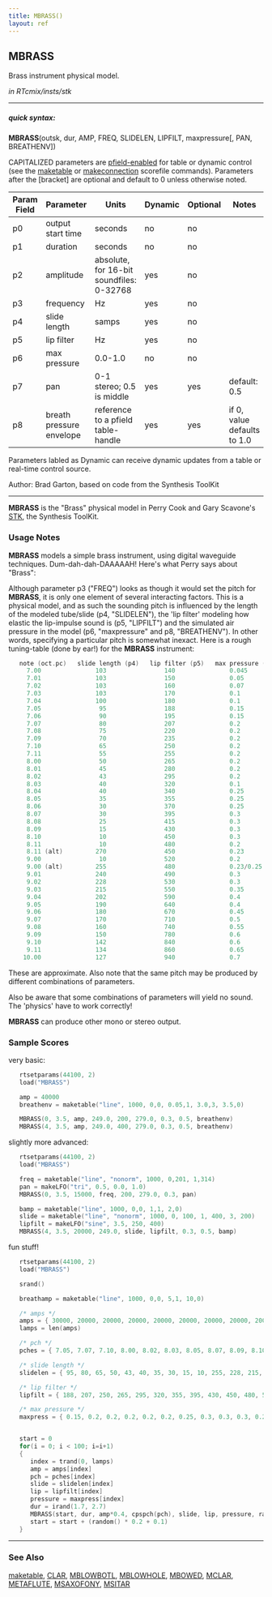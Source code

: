 ```yaml
---
title: MBRASS()
layout: ref
---
```


## MBRASS

Brass instrument physical model.

*in RTcmix/insts/stk*  
  

-----

##### quick syntax:

**MBRASS**(outsk, dur, AMP, FREQ, SLIDELEN, LIPFILT, maxpressure\[, PAN,
BREATHENV\])

CAPITALIZED parameters are [pfield-enabled](pfield-enabled.html) for
table or dynamic control (see the
[maketable](../scorefile/maketable.html) or
[makeconnection](../scorefile/makeconnection.html) scorefile
commands). Parameters after the \[bracket\] are optional and default to
0 unless otherwise noted.


Param Field	| Parameter | Units | Dynamic | Optional | Notes
----------- | --------- | ----- | -------- | --------- | ---------
p0 | output start time | seconds | no | no | 
p1 | duration | seconds | no | no | 
p2 | amplitude | absolute, for 16-bit soundfiles: 0-32768 | yes | no | 
p3 | frequency | Hz | yes | no | 
p4 | slide length | samps | yes | no | 
p5 | lip filter | Hz | yes | no | 
p6 | max pressure | 0.0-1.0 | no | no | 
p7 | pan | 0-1 stereo; 0.5 is middle | yes | yes | default: 0.5 | 
p8 | breath pressure envelope | reference to a pfield table-handle | yes | yes | if 0, value defaults to 1.0 | 

Parameters labled as Dynamic can receive dynamic updates from a table or real-time control source.

Author:  Brad Garton, based on code from the Synthesis ToolKit

  

-----

  
**MBRASS** is the "Brass" physical model in Perry Cook and Gary
Scavone's [STK](https://www.cs.princeton.edu/~prc/NewWork.php#STK), the
Synthesis ToolKit.

### Usage Notes

**MBRASS** models a simple brass instrument, using digital waveguide
techniques. Dum-dah-dah-DAAAAAH\! Here's what Perry says about "Brass":

Although parameter p3 ("FREQ") looks as though it would set the pitch
for **MBRASS**, it is only one element of several interacting factors.
This is a physical model, and as such the sounding pitch is influenced
by the length of the modeled tube/slide (p4, "SLIDELEN"), the 'lip
filter' modeling how elastic the lip-impulse sound is (p5, "LIPFILT")
and the simulated air pressure in the model (p6, "maxpressure" and p8,
"BREATHENV"). In other words, specifying a particular pitch is somewhat
inexact. Here is a rough tuning-table (done by ear\!) for the **MBRASS**
instrument:

```cpp
   note (oct.pc)   slide length (p4)   lip filter (p5)   max pressure (p6)
     7.00               103                140               0.045
     7.01               103                150               0.05
     7.02               103                160               0.07
     7.03               103                170               0.1
     7.04               100                180               0.1
     7.05                95                188               0.15
     7.06                90                195               0.15
     7.07                80                207               0.2
     7.08                75                220               0.2
     7.09                70                235               0.2
     7.10                65                250               0.2
     7.11                55                255               0.2
     8.00                50                265               0.2
     8.01                45                280               0.2
     8.02                43                295               0.2
     8.03                40                320               0.1
     8.04                40                340               0.25
     8.05                35                355               0.25
     8.06                30                370               0.25
     8.07                30                395               0.3
     8.08                25                415               0.3
     8.09                15                430               0.3
     8.10                10                450               0.3
     8.11                10                480               0.2
     8.11 (alt)         270                450               0.23
     9.00                10                520               0.2
     9.00 (alt)         255                480               0.23/0.25
     9.01               240                490               0.3
     9.02               228                530               0.3
     9.03               215                550               0.35
     9.04               202                590               0.4
     9.05               190                640               0.4
     9.06               180                670               0.45
     9.07               170                710               0.5
     9.08               160                740               0.55
     9.09               150                780               0.6
     9.10               142                840               0.6
     9.11               134                860               0.65
    10.00               127                940               0.7
```

These are approximate. Also note that the same pitch may be produced by
different combinations of parameters.

Also be aware that some combinations of parameters will yield no sound.
The 'physics' have to work correctly\!

**MBRASS** can produce other mono or stereo output.

### Sample Scores

very basic:

```cpp
   rtsetparams(44100, 2)
   load("MBRASS")

   amp = 40000
   breathenv = maketable("line", 1000, 0,0, 0.05,1, 3.0,3, 3.5,0)

   MBRASS(0, 3.5, amp, 249.0, 200, 279.0, 0.3, 0.5, breathenv)
   MBRASS(4, 3.5, amp, 249.0, 400, 279.0, 0.3, 0.5, breathenv)
```

  
  
slightly more advanced:

```cpp
   rtsetparams(44100, 2)
   load("MBRASS")

   freq = maketable("line", "nonorm", 1000, 0,201, 1,314)
   pan = makeLFO("tri", 0.5, 0.0, 1.0)
   MBRASS(0, 3.5, 15000, freq, 200, 279.0, 0.3, pan)

   bamp = maketable("line", 1000, 0,0, 1,1, 2,0)
   slide = maketable("line", "nonorm", 1000, 0, 100, 1, 400, 3, 200)
   lipfilt = makeLFO("sine", 3.5, 250, 400)
   MBRASS(4, 3.5, 20000, 249.0, slide, lipfilt, 0.3, 0.5, bamp)
```

  
  
fun stuff\!

```cpp
   rtsetparams(44100, 2)
   load("MBRASS")

   srand()

   breathamp = maketable("line", 1000, 0,0, 5,1, 10,0)

   /* amps */
   amps = { 30000, 20000, 20000, 20000, 20000, 20000, 20000, 20000, 20000, 20000, 20000, 20000, 20000, 20000, 20000, 20000, 20000, 20000 }
   lamps = len(amps)

   /* pch */
   pches = { 7.05, 7.07, 7.10, 8.00, 8.02, 8.03, 8.05, 8.07, 8.09, 8.10, 9.00, 9.02, 9.03, 9.05, 9.07, 9.09, 9.10, 10.00 }

   /* slide length */
   slidelen = { 95, 80, 65, 50, 43, 40, 35, 30, 15, 10, 255, 228, 215, 190, 170, 150, 142, 127 }

   /* lip filter */
   lipfilt = { 188, 207, 250, 265, 295, 320, 355, 395, 430, 450, 480, 530, 550, 640, 710, 780, 840, 940 }

   /* max pressure */
   maxpress = { 0.15, 0.2, 0.2, 0.2, 0.2, 0.2, 0.25, 0.3, 0.3, 0.3, 0.25, 0.3, 0.35, 0.4, 0.5, 0.6, 0.6, 0.7 }


   start = 0
   for(i = 0; i < 100; i=i+1)
   {
      index = trand(0, lamps)
      amp = amps[index]
      pch = pches[index]
      slide = slidelen[index]
      lip = lipfilt[index]
      pressure = maxpress[index]
      dur = irand(1.7, 2.7)
      MBRASS(start, dur, amp*0.4, cpspch(pch), slide, lip, pressure, random(), breathamp)
      start = start + (random() * 0.2 + 0.1)
   }
```

  

-----

### See Also

[maketable](../scorefile/maketable.html), [CLAR](CLAR.html),
[MBLOWBOTL](MBLOWBOTL.html), [MBLOWHOLE](MBLOWHOLE.html),
[MBOWED](MBOWED.html), [MCLAR](MCLAR.html), [METAFLUTE](METAFLUTE.html),
[MSAXOFONY](MSAXOFONY.html), [MSITAR](MSITAR.html)
